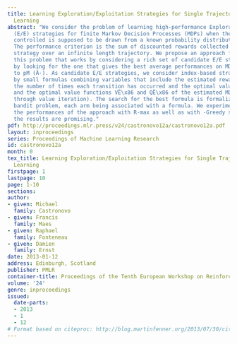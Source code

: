 ```yaml
---
title: Learning Exploration/Exploitation Strategies for Single Trajectory Reinforcement
  Learning
abstract: "We consider the problem of learning high-performance Exploration/Exploitation
  (E/E) strategies for finite Markov Decision Processes (MDPs) when the MDP to be
  controlled is supposed to be drawn from a known probability distribution pM (Â·).
  The performance criterion is the sum of discounted rewards collected by the E/E
  strategy over an infinite length trajectory. We propose an approach for solving
  this problem that works by considering a rich set of candidate E/E strategies and
  by looking for the one that gives the best average performances on MDPs drawn according
  to pM (Â·). As candidate E/E strategies, we consider index-based strategies parametrized
  by small formulas combining variables that include the estimated reward function,
  the number of times each transition has occurred and the optimal value functions
  and the optimal value functions VË\x86 and QË\x86 of the estimated MDP (obtained
  through value iteration). The search for the best formula is formalized as a multi-armed
  bandit problem, each arm being associated with a formula. We experimentally compare
  the performances of the approach with R-max as well as with -Greedy strategies and
  the results are promising."
pdf: http://proceedings.mlr.press/v24/castronovo12a/castronovo12a.pdf
layout: inproceedings
series: Proceedings of Machine Learning Research
id: castronovo12a
month: 0
tex_title: Learning Exploration/Exploitation Strategies for Single Trajectory Reinforcement
  Learning
firstpage: 1
lastpage: 10
page: 1-10
sections: 
author:
- given: Michael
  family: Castronovo
- given: Francis
  family: Maes
- given: Raphael
  family: Fonteneau
- given: Damien
  family: Ernst
date: 2013-01-12
address: Edinburgh, Scotland
publisher: PMLR
container-title: Proceedings of the Tenth European Workshop on Reinforcement Learning
volume: '24'
genre: inproceedings
issued:
  date-parts:
  - 2013
  - 1
  - 12
# Format based on citeproc: http://blog.martinfenner.org/2013/07/30/citeproc-yaml-for-bibliographies/
---
```

